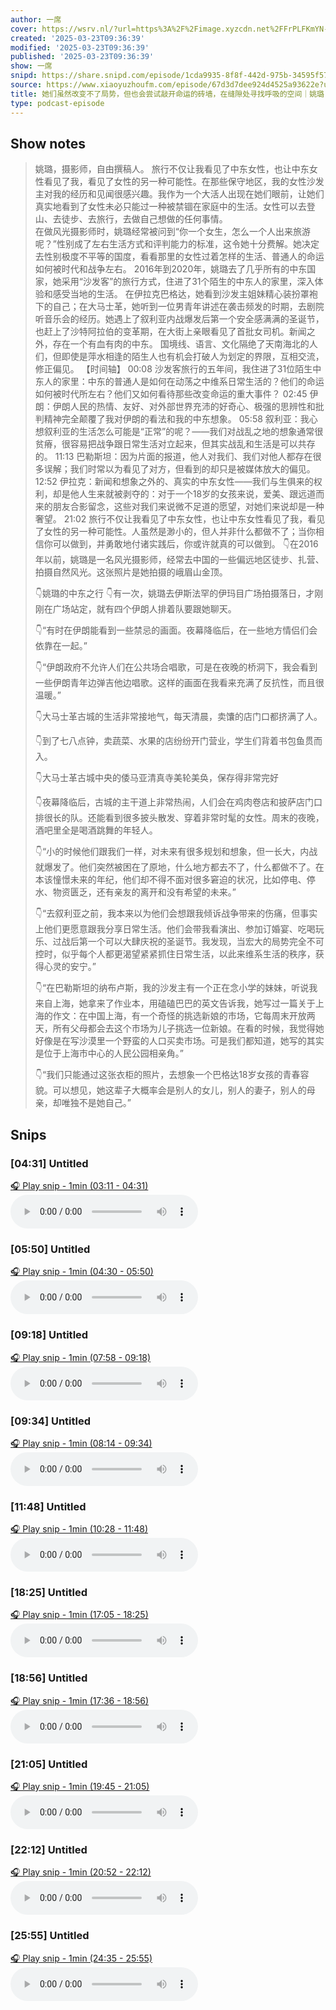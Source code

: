 ```yaml
---
author: 一席
cover: https://wsrv.nl/?url=https%3A%2F%2Fimage.xyzcdn.net%2FFrPLFKmYN-81FwGfhfqw-spbwlpQ.jpg&w=200&h=200
created: '2025-03-23T09:36:39'
modified: '2025-03-23T09:36:39'
published: '2025-03-23T09:36:39'
show: 一席
snipd: https://share.snipd.com/episode/1cda9935-8f8f-442d-975b-34595f576c8a
source: https://www.xiaoyuzhoufm.com/episode/67d3d7dee924d4525a93622e?utm_source=rss
title: 她们虽然改变不了局势，但也会尝试敲开命运的砖墙，在缝隙处寻找呼吸的空间｜姚璐 一席
type: podcast-episode
---
```



## Show notes
> 姚璐，摄影师，自由撰稿人。 
> 旅行不仅让我看见了中东女性，也让中东女性看见了我，看见了女性的另一种可能性。在那些保守地区，我的女性沙发主对我的经历和见闻很感兴趣。我作为一个大活人出现在她们眼前，让她们真实地看到了女性未必只能过一种被禁锢在家庭中的生活。女性可以去登山、去徒步、去旅行，去做自己想做的任何事情。   
> 在做风光摄影师时，姚璐经常被问到“你一个女生，怎么一个人出来旅游呢？”性别成了左右生活方式和评判能力的标准，这令她十分费解。她决定去性别极度不平等的国度，看看那里的女性过着怎样的生活、普通人的命运如何被时代和战争左右。
> 2016年到2020年，姚璐去了几乎所有的中东国家，她采用“沙发客”的旅行方式，住进了31个陌生的中东人的家里，深入体验和感受当地的生活。
> 在伊拉克巴格达，她看到沙发主姐妹精心装扮罩袍下的自己；在大马士革，她听到一位男青年讲述在袭击频发的时期，去剧院听音乐会的经历。她遇上了叙利亚内战爆发后第一个安全感满满的圣诞节，也赶上了沙特阿拉伯的变革期，在大街上亲眼看见了首批女司机。新闻之外，存在一个有血有肉的中东。
> 国境线、语言、文化隔绝了天南海北的人们，但即使是萍水相逢的陌生人也有机会打破人为划定的界限，互相交流，修正偏见。
> 【时间轴】
> 00:08 沙发客旅行的五年间，我住进了31位陌生中东人的家里：中东的普通人是如何在动荡之中维系日常生活的？他们的命运如何被时代所左右？他们又如何看待那些改变命运的重大事件？
> 02:45 伊朗：伊朗人民的热情、友好、对外部世界充沛的好奇心、极强的思辨性和批判精神完全颠覆了我对伊朗的看法和我的中东想象。
> 05:58 叙利亚：我心想叙利亚的生活怎么可能是“正常”的呢？——我们对战乱之地的想象通常很贫瘠，很容易把战争跟日常生活对立起来，但其实战乱和生活是可以共存的。
> 11:13 巴勒斯坦：因为片面的报道，他人对我们、我们对他人都存在很多误解；我们时常以为看见了对方，但看到的却只是被媒体放大的偏见。
> 12:52 伊拉克：新闻和想象之外的、真实的中东女性——我们与生俱来的权利，却是他人生来就被剥夺的：对于一个18岁的女孩来说，爱美、跟远道而来的朋友合影留念，这些对我们来说微不足道的愿望，对她们来说却是一种奢望。
> 21:02 旅行不仅让我看见了中东女性，也让中东女性看见了我，看见了女性的另一种可能性。人虽然是渺小的，但人并非什么都做不了；当你相信你可以做到，并勇敢地付诸实践后，你或许就真的可以做到。
> 👇在2016年以前，姚璐是一名风光摄影师，经常去中国的一些偏远地区徒步、扎营、拍摄自然风光。这张照片是她拍摄的峨眉山金顶。
> 
> 👇姚璐的中东之行 
> 👇有一次，姚璐去伊斯法罕的伊玛目广场拍摄落日，才刚刚在广场站定，就有四个伊朗人排着队要跟她聊天。
> 
> 👇“有时在伊朗能看到一些禁忌的画面。夜幕降临后，在一些地方情侣们会依靠在一起。”
> 
> 👇“伊朗政府不允许人们在公共场合唱歌，可是在夜晚的桥洞下，我会看到一些伊朗青年边弹吉他边唱歌。这样的画面在我看来充满了反抗性，而且很温暖。”
> 
> 👇大马士革古城的生活非常接地气，每天清晨，卖馕的店门口都挤满了人。
> 
> 👇到了七八点钟，卖蔬菜、水果的店纷纷开门营业，学生们背着书包鱼贯而入。
> 
> 👇大马士革古城中央的倭马亚清真寺美轮美奂，保存得非常完好
> 
> 👇夜幕降临后，古城的主干道上非常热闹，人们会在鸡肉卷店和披萨店门口排很长的队。还能看到很多披头散发、穿着非常时髦的女性。周末的夜晚，酒吧里全是喝酒跳舞的年轻人。
> 
> 👇“小的时候他们跟我们一样，对未来有很多规划和想象，但一长大，内战就爆发了。他们突然被困在了原地，什么地方都去不了，什么都做不了。在本该憧憬未来的年纪，他们却不得不面对很多窘迫的状况，比如停电、停水、物资匮乏，还有亲友的离开和没有希望的未来。”
> 
> 
> 👇“去叙利亚之前，我本来以为他们会想跟我倾诉战争带来的伤痛，但事实上他们更愿意跟我分享日常生活。他们会带我看演出、参加订婚宴、吃喝玩乐、过战后第一个可以大肆庆祝的圣诞节。我发现，当宏大的局势完全不可控时，似乎每个人都更渴望紧紧抓住日常生活，以此来维系生活的秩序，获得心灵的安宁。”
> 
> 
> 👇“在巴勒斯坦的纳布卢斯，我的沙发主有一个正在念小学的妹妹，听说我来自上海，她拿来了作业本，用磕磕巴巴的英文告诉我，她写过一篇关于上海的作文：在中国上海，有一个奇怪的挑选新娘的市场，它每周末开放两天，所有父母都会去这个市场为儿子挑选一位新娘。在看的时候，我觉得她好像是在写沙漠里一个野蛮的人口买卖市场。可是我们都知道，她写的其实是位于上海市中心的人民公园相亲角。”
> 
> 👇“我们只能通过这张衣柜的照片，去想象一个巴格达18岁女孩的青春容貌。可以想见，她这辈子大概率会是别人的女儿，别人的妻子，别人的母亲，却唯独不是她自己。”

## Snips
### [04:31] Untitled
[🎧 Play snip - 1min️ (03:11 - 04:31)](https://share.snipd.com/snip/34a70fb3-27ae-4117-897e-7e51e1cddf55)
<audio controls> <source src="https://dts-api.xiaoyuzhoufm.com/track/5e285326418a84a04627343f/67d3d7dee924d4525a93622e/media.xyzcdn.net/5e285326418a84a04627343f/llkK4-Q6em8DhCvaoqpucujFjOG9.m4a#t=03:11,04:31"> </audio>
### [05:50] Untitled
[🎧 Play snip - 1min️ (04:30 - 05:50)](https://share.snipd.com/snip/10b099e1-881f-46e1-8d9d-1eb237b3228d)
<audio controls> <source src="https://dts-api.xiaoyuzhoufm.com/track/5e285326418a84a04627343f/67d3d7dee924d4525a93622e/media.xyzcdn.net/5e285326418a84a04627343f/llkK4-Q6em8DhCvaoqpucujFjOG9.m4a#t=04:30,05:50"> </audio>
### [09:18] Untitled
[🎧 Play snip - 1min️ (07:58 - 09:18)](https://share.snipd.com/snip/dbbaf2af-e44a-45ad-813c-878646725fc2)
<audio controls> <source src="https://dts-api.xiaoyuzhoufm.com/track/5e285326418a84a04627343f/67d3d7dee924d4525a93622e/media.xyzcdn.net/5e285326418a84a04627343f/llkK4-Q6em8DhCvaoqpucujFjOG9.m4a#t=07:58,09:18"> </audio>
### [09:34] Untitled
[🎧 Play snip - 1min️ (08:14 - 09:34)](https://share.snipd.com/snip/28ca5a40-22bf-47e6-9a00-93e38c3f4e93)
<audio controls> <source src="https://dts-api.xiaoyuzhoufm.com/track/5e285326418a84a04627343f/67d3d7dee924d4525a93622e/media.xyzcdn.net/5e285326418a84a04627343f/llkK4-Q6em8DhCvaoqpucujFjOG9.m4a#t=08:14,09:34"> </audio>
### [11:48] Untitled
[🎧 Play snip - 1min️ (10:28 - 11:48)](https://share.snipd.com/snip/dad768ec-388e-4d1a-80cd-741e15e95fa2)
<audio controls> <source src="https://dts-api.xiaoyuzhoufm.com/track/5e285326418a84a04627343f/67d3d7dee924d4525a93622e/media.xyzcdn.net/5e285326418a84a04627343f/llkK4-Q6em8DhCvaoqpucujFjOG9.m4a#t=10:28,11:48"> </audio>
### [18:25] Untitled
[🎧 Play snip - 1min️ (17:05 - 18:25)](https://share.snipd.com/snip/e7fbca8f-17dd-412d-bd97-51f9bc5f913b)
<audio controls> <source src="https://dts-api.xiaoyuzhoufm.com/track/5e285326418a84a04627343f/67d3d7dee924d4525a93622e/media.xyzcdn.net/5e285326418a84a04627343f/llkK4-Q6em8DhCvaoqpucujFjOG9.m4a#t=17:05,18:25"> </audio>
### [18:56] Untitled
[🎧 Play snip - 1min️ (17:36 - 18:56)](https://share.snipd.com/snip/0e89e3de-e9df-4d0a-8134-ca8d7e329cdd)
<audio controls> <source src="https://dts-api.xiaoyuzhoufm.com/track/5e285326418a84a04627343f/67d3d7dee924d4525a93622e/media.xyzcdn.net/5e285326418a84a04627343f/llkK4-Q6em8DhCvaoqpucujFjOG9.m4a#t=17:36,18:56"> </audio>
### [21:05] Untitled
[🎧 Play snip - 1min️ (19:45 - 21:05)](https://share.snipd.com/snip/1a91335a-488b-4efa-91e7-b55beed13909)
<audio controls> <source src="https://dts-api.xiaoyuzhoufm.com/track/5e285326418a84a04627343f/67d3d7dee924d4525a93622e/media.xyzcdn.net/5e285326418a84a04627343f/llkK4-Q6em8DhCvaoqpucujFjOG9.m4a#t=19:45,21:05"> </audio>
### [22:12] Untitled
[🎧 Play snip - 1min️ (20:52 - 22:12)](https://share.snipd.com/snip/f4eff419-ade2-4916-8202-cf7e00094b49)
<audio controls> <source src="https://dts-api.xiaoyuzhoufm.com/track/5e285326418a84a04627343f/67d3d7dee924d4525a93622e/media.xyzcdn.net/5e285326418a84a04627343f/llkK4-Q6em8DhCvaoqpucujFjOG9.m4a#t=20:52,22:12"> </audio>
### [25:55] Untitled
[🎧 Play snip - 1min️ (24:35 - 25:55)](https://share.snipd.com/snip/f3a677d6-48d2-428e-8160-af0df814c787)
<audio controls> <source src="https://dts-api.xiaoyuzhoufm.com/track/5e285326418a84a04627343f/67d3d7dee924d4525a93622e/media.xyzcdn.net/5e285326418a84a04627343f/llkK4-Q6em8DhCvaoqpucujFjOG9.m4a#t=24:35,25:55"> </audio>
